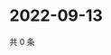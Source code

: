 # 2022-09-13

共 0 条

<!-- BEGIN WEIBO -->
<!-- 最后更新时间 Tue Sep 13 2022 07:01:07 GMT+0800 (China Standard Time) -->

<!-- END WEIBO -->
